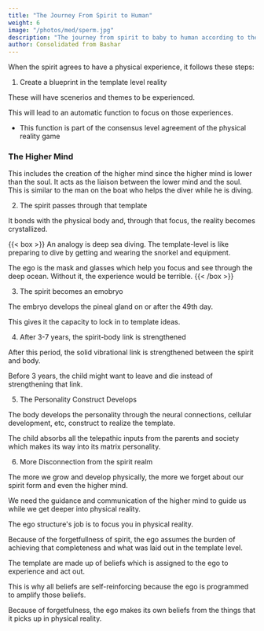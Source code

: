 ```yaml
---
title: "The Journey From Spirit to Human"
weight: 6
image: "/photos/med/sperm.jpg"
description: "The journey from spirit to baby to human according to the template level reality."
author: Consolidated from Bashar
---
```




When the spirit agrees to have a physical experience, it follows these steps:

1. Create a blueprint in the template level reality

These will have scenerios and themes to be experienced.

This will lead to an automatic function to focus on those experiences. 
- This function is part of the consensus level agreement of the physical reality game


### The Higher Mind 

This includes the creation of the higher mind since the higher mind is lower than the soul. It acts as the liaison between the lower mind and the soul. This is similar to the man on the boat who helps the diver while he is diving. 


2. The spirit passes through that template

It bonds with the physical body and, through that focus, the reality becomes crystallized. 

{{< box >}}
An analogy is deep sea diving. The template-level is like preparing to dive by getting and wearing the snorkel and equipment.

The ego is the mask and glasses which help you focus and see through the deep ocean. Without it, the experience would be terrible. 
{{< /box >}}


3. The spirit becomes an emobryo

The embryo develops the pineal gland on or after the 49th day.

This gives it the capacity to lock in to template ideas. 


4. After 3-7 years, the spirit-body link is strengthened 

After this period, the solid vibrational link is strengthened between the spirit and body. 

Before 3 years, the child might want to leave and die instead of strengthening that link. 


5. The Personality Construct Develops

The body develops the personality through the neural connections, cellular development, etc, construct to realize the template.

The child absorbs all the telepathic inputs from the parents and society which makes its way into its matrix personality. 


6. More Disconnection from the spirit realm

The more we grow and develop physically, the more we forget about our spirit form and even the higher mind.  

We need the guidance and communication of the higher mind to guide us while we get deeper into physical reality. 

The ego structure's job is to focus you in physical reality. 

Because of the forgetfullness of spirit, the ego assumes the burden of achieving that completeness and what was laid out in the template level. 

The template are made up of beliefs which is assigned to the ego to experience and act out. 

This is why all beliefs are self-reinforcing because the ego is programmed to amplify those beliefs. 

Because of forgetfulness, the ego makes its own beliefs from the things that it picks up in physical reality.  


